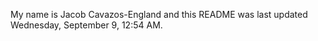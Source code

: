 My name is Jacob Cavazos-England and this README was last updated Wednesday, September 9, 12:54 AM.
